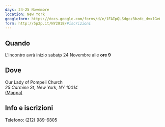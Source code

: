 ```yaml
---
days: 24-25 Novembre
location: New York
googleform: https://docs.google.com/forms/d/e/1FAIpQLSdgoz3bzdc_dvxlGvGsThhjkSdzV2xG2KzeHCQE1eXDCNib-g/viewform
form: http://5p2p.it/NY2018/#iscrizioni
---
```


## Quando

L'incontro avrà inizio sabatp 24 Novembre alle **ore 9**

## Dove

Our Lady of Pompeii Church<br>
_25 Carmine St, New York, NY 10014_<br>
[(Mappa)](https://goo.gl/maps/p34RSnS7Cet)


<a name="iscrizioni"></a>
## Info e iscrizioni
Telefono: (212) 989-6805
